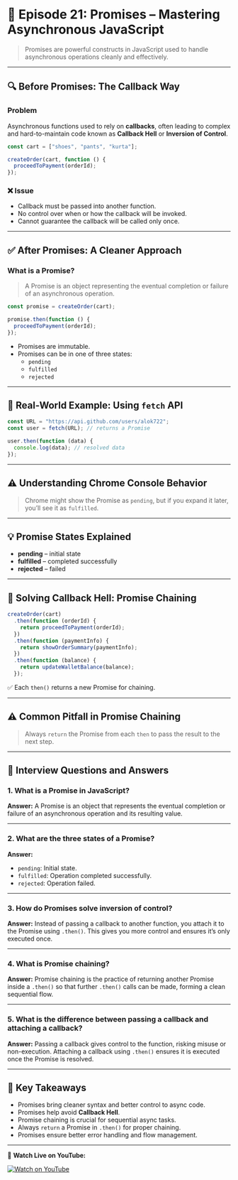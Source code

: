 # 📘 Episode 21: Promises – Mastering Asynchronous JavaScript

> Promises are powerful constructs in JavaScript used to handle asynchronous operations cleanly and effectively.

---

## 🔍 Before Promises: The Callback Way

### Problem

Asynchronous functions used to rely on **callbacks**, often leading to complex and hard-to-maintain code known as **Callback Hell** or **Inversion of Control**.

```js
const cart = ["shoes", "pants", "kurta"];

createOrder(cart, function () {
  proceedToPayment(orderId);
});
```

### ❌ Issue

- Callback must be passed into another function.
- No control over when or how the callback will be invoked.
- Cannot guarantee the callback will be called only once.

---

## ✅ After Promises: A Cleaner Approach

### What is a Promise?

> A Promise is an object representing the eventual completion or failure of an asynchronous operation.

```js
const promise = createOrder(cart);

promise.then(function () {
  proceedToPayment(orderId);
});
```

- Promises are immutable.
- Promises can be in one of three states:
  - `pending`
  - `fulfilled`
  - `rejected`

---

## 🔄 Real-World Example: Using `fetch` API

```js
const URL = "https://api.github.com/users/alok722";
const user = fetch(URL); // returns a Promise

user.then(function (data) {
  console.log(data); // resolved data
});
```

---

## ⚠️ Understanding Chrome Console Behavior

> Chrome might show the Promise as `pending`, but if you expand it later, you’ll see it as `fulfilled`.

---

## 💡 Promise States Explained

- **pending** – initial state
- **fulfilled** – completed successfully
- **rejected** – failed

---

## 🔁 Solving Callback Hell: Promise Chaining

```js
createOrder(cart)
  .then(function (orderId) {
    return proceedToPayment(orderId);
  })
  .then(function (paymentInfo) {
    return showOrderSummary(paymentInfo);
  })
  .then(function (balance) {
    return updateWalletBalance(balance);
  });
```

✅ Each `then()` returns a new Promise for chaining.

---

## ⚠️ Common Pitfall in Promise Chaining

> Always `return` the Promise from each `then` to pass the result to the next step.

---

## 💬 Interview Questions and Answers

### 1. What is a Promise in JavaScript?

**Answer:** A Promise is an object that represents the eventual completion or failure of an asynchronous operation and its resulting value.

---

### 2. What are the three states of a Promise?

**Answer:**
- `pending`: Initial state.
- `fulfilled`: Operation completed successfully.
- `rejected`: Operation failed.

---

### 3. How do Promises solve inversion of control?

**Answer:** Instead of passing a callback to another function, you attach it to the Promise using `.then()`. This gives you more control and ensures it’s only executed once.

---

### 4. What is Promise chaining?

**Answer:** Promise chaining is the practice of returning another Promise inside a `.then()` so that further `.then()` calls can be made, forming a clean sequential flow.

---

### 5. What is the difference between passing a callback and attaching a callback?

**Answer:** Passing a callback gives control to the function, risking misuse or non-execution. Attaching a callback using `.then()` ensures it is executed once the Promise is resolved.

---

## 📌 Key Takeaways

- Promises bring cleaner syntax and better control to async code.
- Promises help avoid **Callback Hell**.
- Promise chaining is crucial for sequential async tasks.
- Always `return` a Promise in `.then()` for proper chaining.
- Promises ensure better error handling and flow management.

---

🎥 **Watch Live on YouTube:**

[![Watch on YouTube](https://img.youtube.com/vi/ap-6PPAuK1Y/0.jpg)](https://www.youtube.com/watch?v=ap-6PPAuK1Y&list=PLlasXeu85E9eWOpw9jxHOQyGMRiBZ60aX&index=3)
